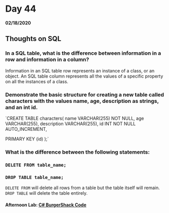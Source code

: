 # Day 44
__02/18/2020__

## Thoughts on SQL

### In a SQL table, what is the difference between information in a row and information in a column?
Information in an SQL table row represents an instance of a class, or an object. An SQL table column represents all the values of a specific property on all the instances of a class.

### Demonstrate the basic structure for creating a new table called characters with the values name, age, description as strings, and an int id.
`CREATE TABLE characters(
  name VARCHAR(255) NOT NULL,
  age VARCHAR(255),
  description VARCHAR(255),
  id INT NOT NULL AUTO_INCREMENT,

  PRIMARY KEY (id)
);`

### What is the difference between the following statements:
### `DELETE FROM table_name;`
### `DROP TABLE table_name;`
`DELETE FROM` will delete all rows from a table but the table itself will remain.
`DROP TABLE` will delete the table entirely.


#### Afternoon Lab: [C# BurgerShack Code](https://github.com/trevor-r-allen/csharp-burgershack)